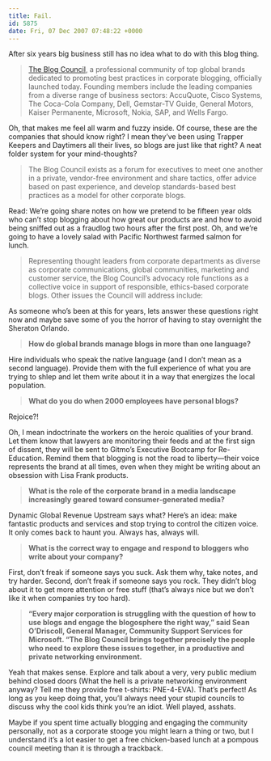 ```yaml
---
title: Fail.
id: 5875
date: Fri, 07 Dec 2007 07:48:22 +0000
---
```


After six years big business still has no idea what to do with this blog thing.

> [The Blog Council](http://www.blogcouncil.org/), a professional community of top global brands dedicated to promoting best practices in corporate blogging, officially launched today. Founding members include the leading companies from a diverse range of business sectors: AccuQuote, Cisco Systems, The Coca-Cola Company, Dell, Gemstar-TV Guide, General Motors, Kaiser Permanente, Microsoft, Nokia, <span class="caps">SAP</span>, and Wells Fargo.

Oh, that makes me feel all warm and fuzzy inside. Of course, these are the companies that should know right? I mean they’ve been using Trapper Keepers and Daytimers all their lives, so blogs are just like that right? A neat folder system for your mind-thoughts?

> The Blog Council exists as a forum for executives to meet one another in a private, vendor-free environment and share tactics, offer advice based on past experience, and develop standards-based best practices as a model for other corporate blogs.

Read: We’re going share notes on how we pretend to be fifteen year olds who can’t stop blogging about how great our products are and how to avoid being sniffed out as a fraudlog two hours after the first post. Oh, and we’re going to have a lovely salad with Pacific Northwest farmed salmon for lunch.

> Representing thought leaders from corporate departments as diverse as corporate communications, global communities, marketing and customer service, the Blog Council’s advocacy role functions as a collective voice in support of responsible, ethics-based corporate blogs. Other issues the Council will address include:

As someone who’s been at this for years, lets answer these questions right now and maybe save some of you the horror of having to stay overnight the Sheraton Orlando.

> **How do global brands manage blogs in more than one language?**

Hire individuals who speak the native language (and I don’t mean as a second language). Provide them with the full experience of what you are trying to shlep and let them write about it in a way that energizes the local population.

> **What do you do when 2000 employees have personal blogs?**

Rejoice?!  

Oh, I mean indoctrinate the workers on the heroic qualities of your brand. Let them know that lawyers are monitoring their feeds and at the first sign of dissent, they will be sent to Gitmo’s Executive Bootcamp for Re-Education. Remind them that blogging is not the road to liberty—their voice represents the brand at all times, even when they might be writing about an obsession with Lisa Frank products.

> **What is the role of the corporate brand in a media landscape increasingly geared toward consumer-generated media?**

Dynamic Global Revenue Upstream says what? Here’s an idea: make fantastic products and services and stop trying to control the citizen voice. It only comes back to haunt you. Always has, always will.

> **What is the correct way to engage and respond to bloggers who write about your company?**

First, don’t freak if someone says you suck. Ask them why, take notes, and try harder. Second, don’t freak if someone says you rock. They didn’t blog about it to get more attention or free stuff (that’s always nice but we don’t like it when companies try too hard).

> **“Every major corporation is struggling with the question of how to use blogs and engage the blogosphere the right way,” said Sean O’Driscoll, General Manager, Community Support Services for Microsoft. “The Blog Council brings together precisely the people who need to explore these issues together, in a productive and private networking environment.**

Yeah that makes sense. Explore and talk about a very, very public medium behind closed doors (What the hell is a private networking environment anyway? Tell me they provide free t-shirts: <span class="caps">PNE-4-EVA</span>). That’s perfect! As long as you keep doing that, you’ll always need your stupid councils to discuss why the cool kids think you’re an idiot. Well played, asshats.  

Maybe if you spent time actually blogging and engaging the community personally, not as a corporate stooge you might learn a thing or two, but I understand it’s a lot easier to get a free chicken-based lunch at a pompous council meeting than it is through a trackback.





